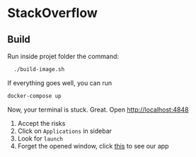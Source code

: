 # StackOverflow

## Build
Run inside projet folder the command:
```bash
  ./build-image.sh
```

If everything goes well, you can run
```bash
docker-compose up
```

Now, your terminal is stuck. Great. Open <http://localhost:4848>

1. Accept the risks
2. Click on ```Applications``` in sidebar
3. Look for ```launch```
4. Forget the opened window, click [this](http://localhost:8080/stack) to see our app
